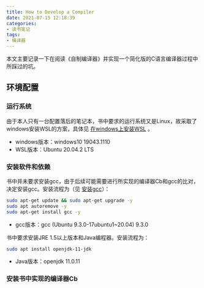 ```yaml
---
title: How to Develop a Compiler
date: 2021-07-15 12:18:39
categories:
- 读书笔记
tags: 
- 编译器
---
```


本文主要记录一下在阅读《自制编译器》并实现一个简化版的C语言编译器过程中所踩过的坑。

<!--more-->

## 环境配置

###  运行系统

由于本人只有一台配置落后的笔记本，书中要求的运行系统又是Linux，故采取了windows安装WSL的方案，具体见 [在windows上安装WSL](https://docs.microsoft.com/en-us/windows/wsl/install-win10) 。

- windows版本：windows10 19043.1110
- WSL版本：Ubuntu 20.04.2 LTS

### 安装软件和依赖

书中并未要求安装gcc，由于后续可能需要进行所实现的编译器Cb和gcc的比对，决定安装gcc。安装流程为（见 [安装gcc](https://stackoverflow.com/questions/62215963/how-to-install-gcc-and-gdb-for-wslwindows-subsytem-for-linux)）：

```bash
sudo apt-get update && sudo apt-get upgrade -y
sudo apt autoremove -y
sudo apt-get install gcc -y
```

- gcc版本：gcc (Ubuntu 9.3.0-17ubuntu1~20.04) 9.3.0

书中要求安装JRE 1.5以上版本和Java编程器。安装流程为：

```bash
sudo apt install openjdk-11-jdk
```

- Java版本：openjdk 11.0.11

### 安装书中实现的编译器Cb



